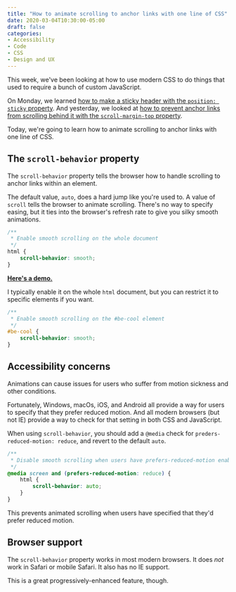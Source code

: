 ```yaml
---
title: "How to animate scrolling to anchor links with one line of CSS"
date: 2020-03-04T10:30:00-05:00
draft: false
categories:
- Accessibility
- Code
- CSS
- Design and UX
---
```


This week, we've been looking at how to use modern CSS to do things that used to require a bunch of custom JavaScript.

On Monday, we learned [how to make a sticky header with the `position: sticky` property](/how-to-create-a-sticky-navigation-with-only-css/). And yesterday, we looked at [how to prevent anchor links from scrolling behind it with the `scroll-margin-top` property](/how-to-prevent-anchor-links-from-scrolling-behind-a-sticky-header-with-one-line-of-css/).

Today, we're going to learn how to animate scrolling to anchor links with one line of CSS.

## The `scroll-behavior` property

The `scroll-behavior` property tells the browser how to handle scrolling to anchor links within an element.

The default value, `auto`, does a hard jump like you're used to. A value of `scroll` tells the browser to animate scrolling. There's no way to specify easing, but it ties into the browser's refresh rate to give you silky smooth animations.

```css
/**
 * Enable smooth scrolling on the whole document
 */
html {
	scroll-behavior: smooth;
}
```

**[Here's a demo.](https://codepen.io/cferdinandi/pen/MWwvPJZ)**

I typically enable it on the whole `html` document, but you can restrict it to specific elements if you want.

```css
/**
 * Enable smooth scrolling on the #be-cool element
 */
#be-cool {
	scroll-behavior: smooth;
}
```

## Accessibility concerns

Animations can cause issues for users who suffer from motion sickness and other conditions.

Fortunately, Windows, macOs, iOS, and Android all provide a way for users to specify that they prefer reduced motion. And all modern browsers (but not IE) provide a way to check for that setting in both CSS and JavaScript.

When using `scroll-behavior`, you should add a `@media` check for `preders-reduced-motion: reduce`, and revert to the default `auto`.

```css
/**
 * Disable smooth scrolling when users have prefers-reduced-motion enabled
 */
@media screen and (prefers-reduced-motion: reduce) {
	html {
		scroll-behavior: auto;
	}
}
```

This prevents animated scrolling when users have specified that they'd prefer reduced motion.

## Browser support

The `scroll-behavior` property works in most modern browsers. It does *not* work in Safari or mobile Safari. It also has no IE support.

This is a great progressively-enhanced feature, though.